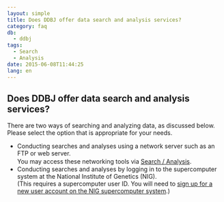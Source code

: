 ```yaml
---
layout: simple
title: Does DDBJ offer data search and analysis services?
category: faq
db:
  - ddbj
tags: 
  - Search
  - Analysis
date: 2015-06-08T11:44:25
lang: en
---
```


## Does DDBJ offer data search and analysis services?

There are two ways of searching and analyzing data, as discussed below. Please select the option that is appropriate for your needs.
<ul>
  <li>Conducting searches and analyses using a network server such as an FTP or web server.<br> You may access these networking tools via <a href="/searches-e.html">Search / Analysis</a>.　</li>
  <li>Conducting searches and analyses by logging in to the supercomputer system at the National Institute of Genetics (NIG). <br>(This requires a supercomputer user ID. You will need to <a href="http://sc2.ddbj.nig.ac.jp/index.php/en/en-new-application">sign up for a new user account on the NIG supercomputer system</a>.)</li>
</ul>